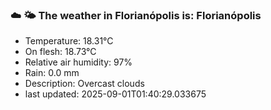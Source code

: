### ☁️ 🌤️  The weather in Florianópolis is: Florianópolis

- Temperature: 18.31°C
- On flesh: 18.73°C
- Relative air humidity: 97%
- Rain: 0.0 mm
- Description: Overcast clouds
- last updated: 2025-09-01T01:40:29.033675
